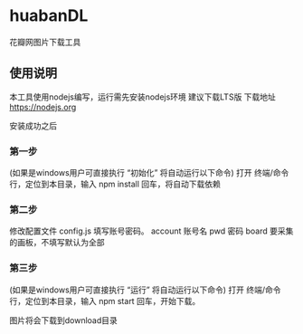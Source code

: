 # huabanDL
花瓣网图片下载工具

## 使用说明
  本工具使用nodejs编写，运行需先安装nodejs环境
  建议下载LTS版
  下载地址 https://nodejs.org

  安装成功之后

### 第一步
  (如果是windows用户可直接执行 “初始化” 将自动运行以下命令)
  打开 终端/命令行，定位到本目录，输入 npm install 回车，将自动下载依赖

### 第二步
  修改配置文件 config.js 填写账号密码。
  account 账号名
  pwd 密码
  board 要采集的画板，不填写默认为全部

### 第三步
  (如果是windows用户可直接执行 “运行” 将自动运行以下命令)
  打开 终端/命令行，定位到本目录，输入 npm start 回车，开始下载。

  图片将会下载到download目录